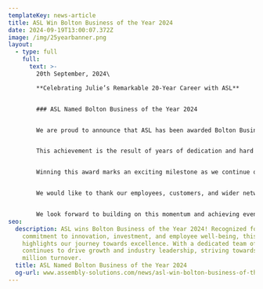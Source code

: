 ```yaml
---
templateKey: news-article
title: ASL Win Bolton Business of the Year 2024
date: 2024-09-19T13:00:07.372Z
image: /img/25yearbanner.png
layout:
  - type: full
    full:
      text: >-
        20th September, 2024\

        **Celebrating Julie’s Remarkable 20-Year Career with ASL**


        ### ASL Named Bolton Business of the Year 2024


        We are proud to announce that ASL has been awarded Bolton Business of the Year 2024, a prestigious recognition that reflects our commitment to excellence, innovation, and continuous growth.


        This achievement is the result of years of dedication and hard work from our incredible team of 90 professionals, whose passion and expertise have been instrumental in driving ASL forward. We extend our sincere gratitude to the judges from MBDA, a world-leading manufacturer, for recognizing our efforts. Their endorsement highlights ASL’s ongoing investment in innovation, our commitment to delivering exceptional solutions, and our dedication to fostering a strong, people-focused workplace culture.


        Winning this award marks an exciting milestone as we continue our journey towards a £10 million turnover. It reinforces our mission to push boundaries, evolve within our industry, and strengthen our position as a trusted leader.


        We would like to thank our employees, customers, and wider network for their continued support. This recognition is not just a win for ASL, but for everyone who has contributed to our success.


        We look forward to building on this momentum and achieving even greater milestones in the future!
seo:
  description: ASL wins Bolton Business of the Year 2024! Recognized for our
    commitment to innovation, investment, and employee well-being, this award
    highlights our journey towards excellence. With a dedicated team of 90, ASL
    continues to drive growth and industry leadership, striving towards a £10
    million turnover.
  title: ASL Named Bolton Business of the Year 2024
  og-url: www.assembly-solutions.com/news/asl-win-bolton-business-of-the-year-2024
---
```

